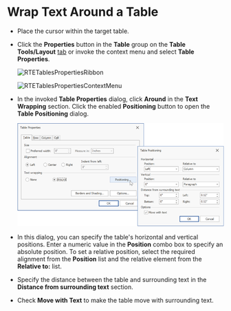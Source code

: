 # Wrap Text Around a Table

* Place the cursor within the target table.
* Click the **Properties** button in the **Table** group on the **Table Tools/Layout** [tab](../text-editor-ui/ribbon-interface.md) or invoke the context menu and select **Table Properties**.

    ![RTETablesPropertiesRibbon](../../../images/img121442.png)

    ![RTETablesPropertiesContextMenu](../../../images/img121443.png)
* In the invoked **Table Properties** dialog, click **Around** in the **Text Wrapping** section. Click the enabled **Positioning** button to open the **Table Positioning** dialog.

    ![RTETablesPropertiesRibbon](../../../images/richedit-tables-wrapping-dialog.png)
* In this dialog, you can specify the table's horizontal and vertical positions. Enter a numeric value in the **Position** combo box to specify an absolute position. To set a relative position, select the required alignment from the **Position** list and the relative element from the **Relative to:** list.

* Specify the distance between the table and surrounding text in the **Distance from surrounding text** section.

* Check **Move with Text** to make the table move with surrounding text.
